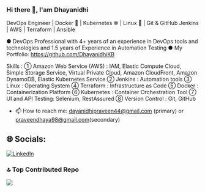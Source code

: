 ### Hi there 👋,  I'am Dhayanidhi

DevOps Engineer | Docker 🐳 | Kubernetes ☸ | Linux 🐧 | Git & GitHub Jenkins | AWS | Terraform | Ansible

● DevOps Professional with 4+ years of an experience in DevOps tools and technologies and 1.5 years of Experience in Automation Testing
● My Portfolio: https://github.com/DhayanidhiKB

Skills :
① Amazon Web Service (AWS) : IAM, Elastic Compute Cloud, Simple Storage Service, Virtual Private Cloud, Amazon CloudFront, Amazon DynamoDB, Elastic Kubernetes Service
② Jenkins : Automation tools
③ Linux : Operating System
④ Terraform : Infrastructure as Code
⑤ Docker : Containerization Platform
⑥ Kubernetes : Container Orchestration Tool
⑦ UI and API Testing: Selenium, RestAssured
➇ Version Control : Git, GitHub

- 📫 How to reach me: dayanidhipraveen44@gmail.com (primary) or praveendhaya98@gmail.com(secondary)

## 🌐 Socials:
[![LinkedIn](https://img.shields.io/badge/LinkedIn-%230077B5.svg?logo=linkedin&logoColor=white)](https://linkedin.com/in/dhayanidhiqa) 

### 🔝 Top Contributed Repo
![](https://github-contributor-stats.vercel.app/api?username=DhayanidhiKB&limit=5&theme=juicyfresh&combine_all_yearly_contributions=true)

<!-- Proudly created with GPRM ( https://gprm.itsvg.in ) -->

